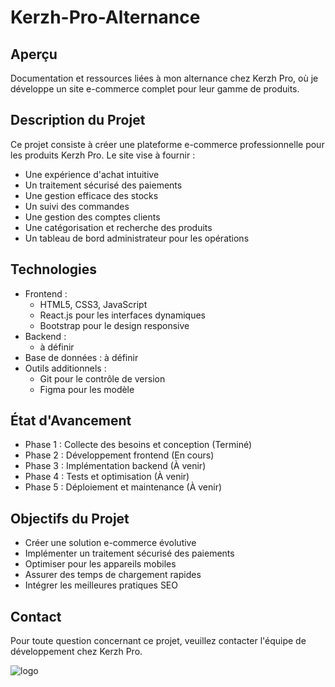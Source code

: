 # Kerzh-Pro-Alternance

## Aperçu
Documentation et ressources liées à mon alternance chez Kerzh Pro, où je développe un site e-commerce complet pour leur gamme de produits.

## Description du Projet
Ce projet consiste à créer une plateforme e-commerce professionnelle pour les produits Kerzh Pro. Le site vise à fournir :
- Une expérience d'achat intuitive
- Un traitement sécurisé des paiements
- Une gestion efficace des stocks
- Un suivi des commandes
- Une gestion des comptes clients
- Une catégorisation et recherche des produits
- Un tableau de bord administrateur pour les opérations

## Technologies
- Frontend :
    - HTML5, CSS3, JavaScript
    - React.js pour les interfaces dynamiques
    - Bootstrap pour le design responsive
- Backend :
    - à définir
- Base de données :
    à définir
- Outils additionnels :
    - Git pour le contrôle de version
    - Figma pour les modèle
## État d'Avancement
- Phase 1 : Collecte des besoins et conception (Terminé)
- Phase 2 : Développement frontend (En cours)
- Phase 3 : Implémentation backend (À venir)
- Phase 4 : Tests et optimisation (À venir)
- Phase 5 : Déploiement et maintenance (À venir)

## Objectifs du Projet
- Créer une solution e-commerce évolutive
- Implémenter un traitement sécurisé des paiements
- Optimiser pour les appareils mobiles
- Assurer des temps de chargement rapides
- Intégrer les meilleures pratiques SEO

## Contact
Pour toute question concernant ce projet, veuillez contacter l'équipe de développement chez Kerzh Pro.

![logo](https://github.com/user-attachments/assets/f018d44c-3e6c-48ce-9c12-4367e462a775)
